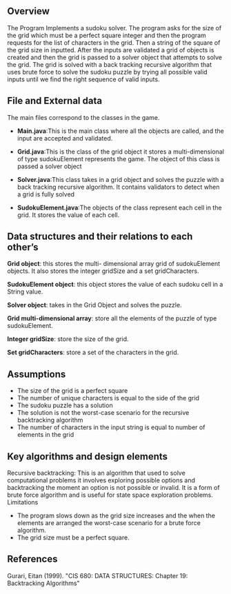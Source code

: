 ## Overview
The Program Implements a sudoku solver. The program asks for the size of the grid which must be a perfect square integer and then the program requests for the list of characters in the grid. Then a string of the square of the grid size in inputted. After the inputs are validated a grid of objects is created and then the grid is passed to a solver object that attempts to solve the grid. The grid is solved with a back tracking recursive algorithm that uses brute force to solve the sudoku puzzle  by trying all possible valid inputs until we find the right sequence of valid inputs.
## File and External data
The main files correspond to the classes in the game. 

 - **Main.java**:This is the main class where all the objects are called, and the input are accepted and validated.

 - **Grid.java**:This is the class of the grid object it stores a multi-dimensional of type sudokuElement represents the game. The object of this class is passed a solver object

 - **Solver.java**:This class takes in a grid object and solves the puzzle with a back tracking recursive algorithm. It contains validators to detect when a grid is fully solved  

 - **SudokuElement.java**:The objects of the class represent each cell in the grid. It stores the value of each cell.

## Data structures and their relations to each other’s
**Grid object**: this stores the multi- dimensional array grid  of sudokuElement objects. It also stores the integer gridSize and a set gridCharacters.

**SudokuElement object**: this object stores the value of each sudoku cell in a String value. 

**Solver object**: takes in the Grid Object and solves the puzzle.

**Grid multi-dimensional array**: store all the elements of the puzzle of type sudokuElement.

**Integer gridSize**: store the size of the grid.

**Set gridCharacters**: store a set of the characters in the grid.
 

## Assumptions
 - The size of the grid is a perfect square 
 - The number of unique characters is equal to the side of the grid
 - The sudoku puzzle has a solution 
 - The solution is not the worst-case scenario for the  recursive backtracking algorithm
 - The number of characters in the input string is equal to number of elements in the grid

## Key algorithms and design elements 
Recursive backtracking: This is an algorithm that used to solve computational problems it involves exploring possible options and backtracking the moment an option is not possible or invalid. It is a form of brute force algorithm and is useful for state space exploration problems.
Limitations 
 - The program slows down as the grid size increases and the when the elements are arranged the worst-case scenario for a brute force algorithm. 
 - The grid size must be a perfect square. 

## References 
Gurari, Eitan (1999). "CIS 680: DATA STRUCTURES: Chapter 19: Backtracking Algorithms"
